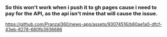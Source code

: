 ### So this won't work when i push it to gh pages cause i need to pay for the API, as the api isn't mine that will cause the issue.


https://github.com/Pranzal360/news-app/assets/93074516/b60ae1a0-dfcf-43eb-8278-680fb3936686


